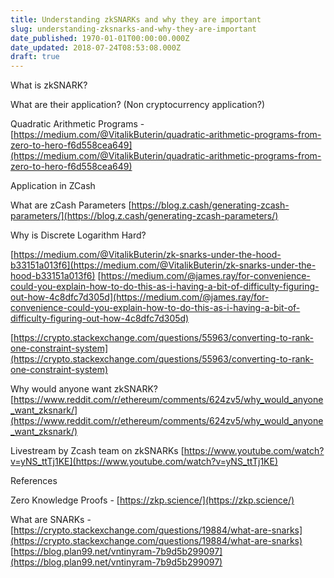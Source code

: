 ```yaml
---
title: Understanding zkSNARKs and why they are important
slug: understanding-zksnarks-and-why-they-are-important
date_published: 1970-01-01T00:00:00.000Z
date_updated: 2018-07-24T08:53:08.000Z
draft: true
---
```


What is zkSNARK?

What are their application? (Non cryptocurrency application?)

Quadratic Arithmetic Programs - [https://medium.com/@VitalikButerin/quadratic-arithmetic-programs-from-zero-to-hero-f6d558cea649](https://medium.com/@VitalikButerin/quadratic-arithmetic-programs-from-zero-to-hero-f6d558cea649)

Application in ZCash

What are zCash Parameters
[https://blog.z.cash/generating-zcash-parameters/](https://blog.z.cash/generating-zcash-parameters/)

Why is Discrete Logarithm Hard?

[https://medium.com/@VitalikButerin/zk-snarks-under-the-hood-b33151a013f6](https://medium.com/@VitalikButerin/zk-snarks-under-the-hood-b33151a013f6)
[https://medium.com/@james.ray/for-convenience-could-you-explain-how-to-do-this-as-i-having-a-bit-of-difficulty-figuring-out-how-4c8dfc7d305d](https://medium.com/@james.ray/for-convenience-could-you-explain-how-to-do-this-as-i-having-a-bit-of-difficulty-figuring-out-how-4c8dfc7d305d)

[https://crypto.stackexchange.com/questions/55963/converting-to-rank-one-constraint-system](https://crypto.stackexchange.com/questions/55963/converting-to-rank-one-constraint-system)

Why would anyone want zkSNARK?
[https://www.reddit.com/r/ethereum/comments/624zv5/why_would_anyone_want_zksnark/](https://www.reddit.com/r/ethereum/comments/624zv5/why_would_anyone_want_zksnark/)

Livestream by Zcash team on zkSNARKs
[https://www.youtube.com/watch?v=yNS_ttTj1KE](https://www.youtube.com/watch?v=yNS_ttTj1KE)

References

Zero Knowledge Proofs - [https://zkp.science/](https://zkp.science/)

What are SNARKs - [https://crypto.stackexchange.com/questions/19884/what-are-snarks](https://crypto.stackexchange.com/questions/19884/what-are-snarks)
[https://blog.plan99.net/vntinyram-7b9d5b299097](https://blog.plan99.net/vntinyram-7b9d5b299097)
